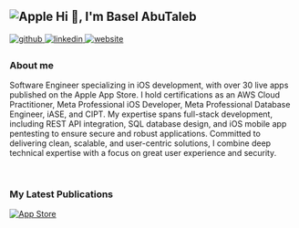 ## ![Apple](https://upload.wikimedia.org/wikipedia/commons/f/fa/Apple_logo_black.svg) Hi 👋, I'm Basel AbuTaleb


<a href="https://github.com/Basilabt" target="_blank">
  <img src="https://img.shields.io/badge/github-%2324292e.svg?&style=for-the-badge&logo=github&logoColor=white" alt="github" style="margin-bottom: 5px;" />
</a>

<a href="https://www.linkedin.com/in/basel-abutaleb-1a491030b/" target="_blank">
  <img src="https://img.shields.io/badge/linkedin-%231E77B5.svg?&style=for-the-badge&logo=linkedin&logoColor=white" alt="linkedin" style="margin-bottom: 5px;" />
</a>

<a href="https://engbaselabutaleb.com" target="_blank">
  <img src="https://img.shields.io/badge/website-orange.svg?&style=for-the-badge&logo=google-chrome&logoColor=white" alt="website" style="margin-bottom: 5px;" />
</a>

### About me  
Software Engineer specializing in iOS development, with over 30 live apps published on the Apple App Store. I hold certifications as an AWS Cloud Practitioner, Meta Professional iOS Developer, Meta Professional Database Engineer, iASE, and CIPT. My expertise spans full-stack development, including REST API integration, SQL database design, and iOS mobile app pentesting to ensure secure and robust applications. Committed to delivering clean, scalable, and user-centric solutions, I combine deep technical expertise with a focus on great user experience and security.

<br/>

### My Latest Publications  
[![App Store](https://img.shields.io/badge/App%20Store-Visit%20My%20Apps-FF0000?style=for-the-badge&logo=apple&logoColor=white)](https://apps.apple.com/mr/developer/basel-abutaleb/id1604005525)




